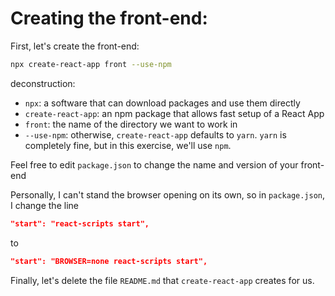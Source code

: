 # Creating the front-end:

First, let's create the front-end:

```sh
npx create-react-app front --use-npm
```

deconstruction:

- `npx`: a software that can download packages and use them directly
- `create-react-app`: an npm package that allows fast setup of a React App
- `front`: the name of the directory we want to work in
- `--use-npm`: otherwise, `create-react-app` defaults to `yarn`. `yarn` is completely fine, but in this exercise, we'll use `npm`.

Feel free to edit `package.json` to change the name and version of your front-end

Personally, I can't stand the browser opening on its own, so in `package.json`, I change the line

```json
"start": "react-scripts start",
```

to

```json
"start": "BROWSER=none react-scripts start",
```

Finally, let's delete the file `README.md` that `create-react-app` creates for us.
